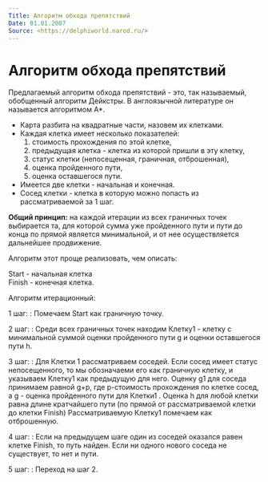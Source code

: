 ```yaml
---
Title: Алгоритм обхода препятствий
Date: 01.01.2007
Source: <https://delphiworld.narod.ru/>
---
```



Алгоритм обхода препятствий
===========================

Предлагаемый алгоритм обхода препятствий - это, так называемый,
обобщенный алгоритм Дейкстры. В англоязычной литературе он называется
алгоритмом A*.

- Карта разбита на квадратные части, назовем их клетками.
- Каждая клетка имеет несколько показателей:
    1. стоимость прохождения по этой клетке,
    2. предыдущая клетка - клетка из которой пришли в эту клетку,
    3. статус клетки (непосещенная, граничная, отброшенная),
    4. оценка пройденного пути,
    5. оценка оставшегося пути.
- Имеется две клетки - начальная и конечная.
- Сосед клетки - клетка в которую можно попасть из рассматриваемой за 1 шаг.

**Общий принцип:** на каждой итерации из всех граничных точек выбирается та,
для которой сумма уже пройденного пути и пути до конца по прямой
является минимальной, и от нее осуществляется дальнейшее продвижение.

Алгоритм этот проще реализовать, чем описать:

Start - начальная клетка  
Finish - конечная клетка.

Алгоритм итерационный:

1 шаг:
: Помечаем Start как граничную точку.

2 шаг:
: Среди всех граничных точек находим Клетку1 - клетку с минимальной
  суммой оценки пройденного пути g и оценки оставшегося пути h.

3 шаг:
: Для Клетки 1 рассматриваем соседей. Если сосед имеет статус
  непосещенного, то мы обозначаеми его как граничную клетку, и указываем
  Клетку1 как предыдущую для него. Оценку g1 для соседа принимаем равной
  g+p, где p-стоимость прохождения по клетке сосед, а g - оценка
  пройденного пути для Клетки1 . Оценка h для любой клетки равна длине
  кратчайшего пути (по прямой от рассматриваемой клетки до клетки Finish)
  Рассматриваемую Клетку1 помечаем как отброшенную.

4 шаг:
: Если на предыдущем шаге один из соседей оказался равен клетке
  Finish, то путь найден. Если ни одного нового соседа не существует, то
  нет и пути.

5 шаг:
: Переход на шаг 2.

